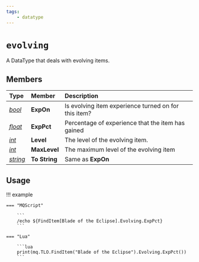 ```yaml
---
tags:
    - datatype
---
```


# `evolving`

A DataType that deals with evolving items.

## Members

| **Type** | **Member** | **Description** |
| :--- | :--- | :--- |
| [_bool_](datatype-bool.md) | **ExpOn** | Is evolving item experience turned on for this item? |
| [_float_](datatype-float.md) | **ExpPct** | Percentage of experience that the item has gained |
| [_int_](datatype-int.md) | **Level** | The level of the evolving item. |
| [_int_](datatype-int.md) | **MaxLevel** | The maximum level of the evolving item |
| [_string_](datatype-string.md) | **To String** | Same as **ExpOn** |

## Usage

!!! example

    === "MQScript"

        ```
        /echo ${FindItem[Blade of the Eclipse].Evolving.ExpPct}
        ```

    === "Lua"

        ```lua
        print(mq.TLO.FindItem("Blade of the Eclipse").Evolving.ExpPct())
        ```
